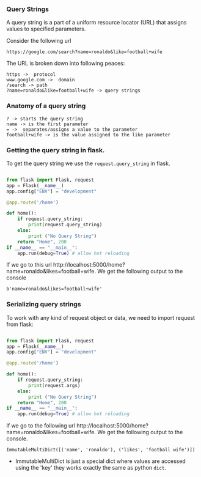 ### Query Strings

A query string is a part of a uniform resource locator (URL) that assigns values to specified parameters.

Consider the following url

```
https://google.com/search?name=ronaldo&like=football+wife
```

The URL is broken down into following peaces:

```
https ->  protocol
www.google.com ->  domain
/search -> path
?name=ronaldo&like=football+wife -> query strings
```

### Anatomy of a query string

```
? -> starts the query string
name -> is the first parameter
= ->  separates/assigns a value to the parameter
football+wife -> is the value assigned to the like parameter
```

### Getting the query string in flask.

To get the query string we use the `request.query_string` in flask.

```python

from flask import Flask, request
app = Flask(__name__)
app.config["ENV"] = "development"

@app.route('/home')

def home():
    if request.query_string:
        print(request.query_string)
    else:
        print ("No Query String")
    return "Home", 200
if __name__ == "__main__":
    app.run(debug=True) # allow hot reloading
```

If we go to this url http://localhost:5000/home?name=ronaldo&likes=football+wife. We get the following output to the console

```
b'name=ronaldo&likes=football+wife'
```

### Serializing query strings

To work with any kind of request object or data, we need to import request from flask:

```python

from flask import Flask, request
app = Flask(__name__)
app.config["ENV"] = "development"

@app.route('/home')

def home():
    if request.query_string:
        print(request.args)
    else:
        print ("No Query String")
    return "Home", 200
if __name__ == "__main__":
    app.run(debug=True) # allow hot reloading

```

If we go to the following url http://localhost:5000/home?name=ronaldo&likes=football+wife. We get the following output to the console.

```
ImmutableMultiDict([('name', 'ronaldo'), ('likes', 'football wife')])
```

- ImmutableMultiDict is just a special dict where values are accessed using the 'key' they works exactly the same as python `dict`.
